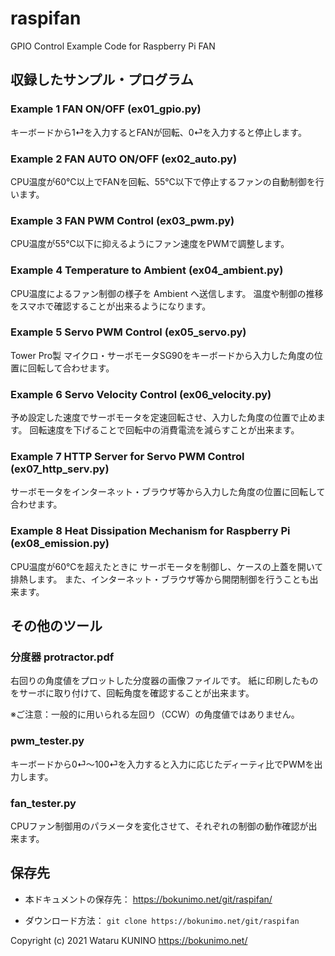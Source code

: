 # raspifan
GPIO Control Example Code for Raspberry Pi FAN

## 収録したサンプル・プログラム  

### Example 1 FAN ON/OFF (ex01_gpio.py)  
キーボードから1⏎を入力するとFANが回転、0⏎を入力すると停止します。  

### Example 2 FAN AUTO ON/OFF (ex02_auto.py)  
CPU温度が60℃以上でFANを回転、55℃以下で停止するファンの自動制御を行います。  

### Example 3 FAN PWM Control (ex03_pwm.py)  
CPU温度が55℃以下に抑えるようにファン速度をPWMで調整します。  

### Example 4 Temperature to Ambient  (ex04_ambient.py)  
CPU温度によるファン制御の様子を Ambient へ送信します。
温度や制御の推移をスマホで確認することが出来るようになります。  

### Example 5 Servo PWM Control (ex05_servo.py)  
Tower Pro製 マイクロ・サーボモータSG90をキーボードから入力した角度の位置に回転して合わせます。  

### Example 6 Servo Velocity Control (ex06_velocity.py)  
予め設定した速度でサーボモータを定速回転させ、入力した角度の位置で止めます。
回転速度を下げることで回転中の消費電流を減らすことが出来ます。  

### Example 7 HTTP Server for Servo PWM Control (ex07_http_serv.py)  
サーボモータをインターネット・ブラウザ等から入力した角度の位置に回転して合わせます。  

### Example 8 Heat Dissipation Mechanism for Raspberry Pi (ex08_emission.py)  
CPU温度が60℃を超えたときに サーボモータを制御し、ケースの上蓋を開いて排熱します。
また、インターネット・ブラウザ等から開閉制御を行うことも出来ます。  

## その他のツール  

### 分度器 protractor.pdf  
右回りの角度値をプロットした分度器の画像ファイルです。
紙に印刷したものをサーボに取り付けて、回転角度を確認することが出来ます。  

※ご注意：一般的に用いられる左回り（CCW）の角度値ではありません。  

### pwm_tester.py  
キーボードから0⏎〜100⏎を入力すると入力に応じたディーティ比でPWMを出力します。  

### fan_tester.py  
CPUファン制御用のパラメータを変化させて、それぞれの制御の動作確認が出来ます。  

## 保存先

- 本ドキュメントの保存先：
	https://bokunimo.net/git/raspifan/  

- ダウンロード方法：
	`git clone https://bokunimo.net/git/raspifan`  

Copyright (c) 2021 Wataru KUNINO https://bokunimo.net/  

